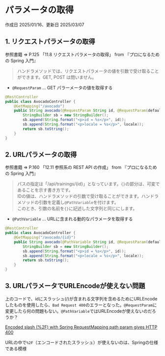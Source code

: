 # パラメータの取得

作成日 2025/01/16、更新日 2025/03/07

## 1. リクエストパラメータの取得

参照書籍 => P.125 「11.8 リクエストパラメータの取得」 from 『プロになるための Spring 入門』

> ハンドラメソッドでは、リクエストパラメータの値を引数で受け取ることができます。GET, POST は問いません。

- `@RequestParam` ... GET パラーメータの値を取得する

```java
@RestController
public class AvocadoController {
    @GetMapping("/avocado")
    public String avocado(@RequestParam String id, @RequestParam(defaultValue = "ja") String locale) {
        StringBuilder sb = new StringBuilder();
        sb.append(String.format("<p>id = %s</p>", id));
        sb.append(String.format("<p>locale = %s</p>", locale));
        return sb.toString();
    }
}
```

## 2. URLパラメータの取得

参照書籍 => P.160 「12.11 参照系の REST API の作成」 from 『プロになるための Spring 入門』

> パスの指定は「/api/trainings/{id}」となっています。`{}`の部分は、可変であることを示す書き方です。\
> IDの値は、ハンドラメソッドの引数で受け取ることができます。ハンドラメソッドの引数を定義し`@PathVariable`を付けます。\
> このとき、引数の名前を`{}`に記述した文字列と同じにします。

- `@PathVariable` ... URLに含まれる動的なパラメータを取得する

```java
@RestController
public class AvocadoController {
    @GetMapping("/avocado/{id}")
    public String avocado(@PathVariable String id, @RequestParam(defaultValue = "ja") String locale) {
        StringBuilder sb = new StringBuilder();
        sb.append(String.format("<p>id = %s</p>", id));
        sb.append(String.format("<p>locale = %s</p>", locale));
        return sb.toString();
    }
}
```

## 3. URLパラメータでURLEncodeが使えない問題

上のコードで、idにスラッシュ(/)が含まれる文字列を含めるためにURLEncodeしたものを使用したら、`Bad Request 400`のエラーとなった。`@RequestParam`に変更したら何の問題もない。`@PathVariable`ではURLEncodeが使えないのだろうか？

[Encoded slash (%2F) with Spring RequestMapping path param gives HTTP 400](https://stackoverflow.com/questions/13482020/encoded-slash-2f-with-spring-requestmapping-path-param-gives-http-400)

URLの中で`%2F`（エンコードされたスラッシュ）が使えないのは、Springの仕様である模様
